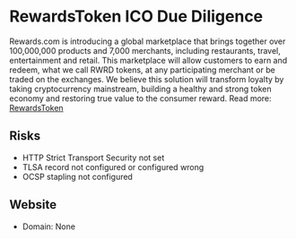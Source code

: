 # RewardsToken ICO Due Diligence
Rewards.com is introducing a global marketplace that brings together over 100,000,000 products and 7,000 merchants, including restaurants, travel, entertainment and retail. This marketplace will allow customers to earn and redeem, what we call RWRD tokens, at any participating merchant or be traded on the exchanges. We believe this solution will transform loyalty by taking cryptocurrency mainstream, building a healthy and strong token economy and restoring true value to the consumer reward.
Read more: [RewardsToken](https://metabay.network/ico/rewardstoken)
## Risks
* HTTP Strict Transport Security not set
* TLSA record not configured or configured wrong
* OCSP stapling not configured
## Website
* Domain: None
